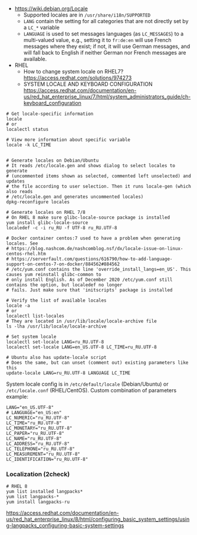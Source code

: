 * https://wiki.debian.org/Locale
    * Supported locales are in `/usr/share/i18n/SUPPORTED`
    * `LANG` contain the setting for all categories that are not directly set by a `LC_*` variable
    * `LANGUAGE` is used to set messages languages (as `LC_MESSAGES`) to a multi-valued value, e.g., setting it to `fr:de:en` will use French messages where they exist; if not, it will use German messages, and will fall back to English if neither German nor French messages are available.
* RHEL
   * How to change system locale on RHEL7? https://access.redhat.com/solutions/974273
   * SYSTEM LOCALE AND KEYBOARD CONFIGURATION https://access.redhat.com/documentation/en-us/red_hat_enterprise_linux/7/html/system_administrators_guide/ch-keyboard_configuration

```shell
# Get locale-specific information
locale
# or
localectl status

# View more information about specific variable
locale -k LC_TIME


# Generate locales on Debian/Ubuntu
# It reads /etc/locale.gen and shows dialog to select locales to generate
# (uncommented items shown as selected, commented left unselected) and updates
# the file according to user selection. Then it runs locale-gen (which also reads
# /etc/locale.gen and generates uncommented locales)
dpkg-reconfigure locales

# Generate locales on RHEL 7/8
# On RHEL 8 make sure glibc-locale-source package is installed
yum install glibc-locale-source
localedef -c -i ru_RU -f UTF-8 ru_RU.UTF-8

# Docker container centos:7 used to have a problem when generating locales. See
# https://blog.nashcom.de/nashcomblog.nsf/dx/locale-issue-on-linux-centos-rhel.htm
# https://serverfault.com/questions/616790/how-to-add-language-support-on-centos-7-on-docker/884562#884562
# /etc/yum.conf contains the line 'override_install_langs=en_US'. This causes yum reinstall glibc-common to
# only install English. As of December 2020 /etc/yum.conf still contains the option, but localedef no longer
# fails. Just make sure that 'initscripts' package is installed

# Verify the list of available locales
locale -a
# or
localectl list-locales
# They are located in /usr/lib/locale/locale-archive file
ls -lha /usr/lib/locale/locale-archive

# Set system locale
localectl set-locale LANG=ru_RU.UTF-8
localectl set-locale LANG=en_US.UTF-8 LC_TIME=ru_RU.UTF-8

# Ubuntu also has update-locale script
# Does the same, but can unset (comment out) existing parameters like this
update-locale LANG=ru_RU.UTF-8 LANGUAGE LC_TIME
```

System locale config is in `/etc/default/locale` (Debian/Ubuntu) or `/etc/locale.conf` (RHEL/CentOS). Custom combination of parameters example:
```
LANG="en_US.UTF-8"
# LANGUAGE="en_US:en"
LC_NUMERIC="ru_RU.UTF-8"
LC_TIME="ru_RU.UTF-8"
LC_MONETARY="ru_RU.UTF-8"
LC_PAPER="ru_RU.UTF-8"
LC_NAME="ru_RU.UTF-8"
LC_ADDRESS="ru_RU.UTF-8"
LC_TELEPHONE="ru_RU.UTF-8"
LC_MEASUREMENT="ru_RU.UTF-8"
LC_IDENTIFICATION="ru_RU.UTF-8"
```

### Localization (2check)

```shell
# RHEL 8
yum list installed langpacks*
yum list langpacks-*
yum install langpacks-ru
```
https://access.redhat.com/documentation/en-us/red_hat_enterprise_linux/8/html/configuring_basic_system_settings/using-langpacks_configuring-basic-system-settings
